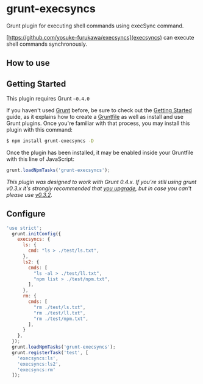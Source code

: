 grunt-execsyncs
================

Grunt plugin for executing shell commands using execSync command.

[https://github.com/yosuke-furukawa/execsyncs](execsyncs) can execute shell commands synchronously.


How to use
--------------

## Getting Started
This plugin requires Grunt `~0.4.0`

If you haven't used [Grunt](http://gruntjs.com/) before, be sure to check out the [Getting Started](http://gruntjs.com/getting-started) guide, as it explains how to create a [Gruntfile](http://gruntjs.com/sample-gruntfile) as well as install and use Grunt plugins. Once you're familiar with that process, you may install this plugin with this command:

```sh
$ npm install grunt-execsyncs -D
```

Once the plugin has been installed, it may be enabled inside your Gruntfile with this line of JavaScript:

```js
grunt.loadNpmTasks('grunt-execsyncs');
```

*This plugin was designed to work with Grunt 0.4.x. If you're still using grunt v0.3.x it's strongly recommended that [you upgrade](http://gruntjs.com/upgrading-from-0.3-to-0.4), but in case you can't please use [v0.3.2](https://github.com/gruntjs/grunt-contrib-coffee/tree/grunt-0.3-stable).*

## Configure

```js
'use strict';
  grunt.initConfig({
    execsyncs: {
      ls: {
        cmd: "ls > ./test/ls.txt",
      },
      ls2: {
        cmds: [
          "ls -al > ./test/ll.txt",
          "npm list > ./test/npm.txt",
        ],
      },
      rm: {
        cmds: [
          "rm ./test/ls.txt",
          "rm ./test/ll.txt",
          "rm ./test/npm.txt",
        ],
      }
    },
  });
  grunt.loadNpmTasks('grunt-execsyncs');
  grunt.registerTask('test', [
    'execsyncs:ls', 
    'execsyncs:ls2', 
    'execsyncs:rm'
  ]);

```
